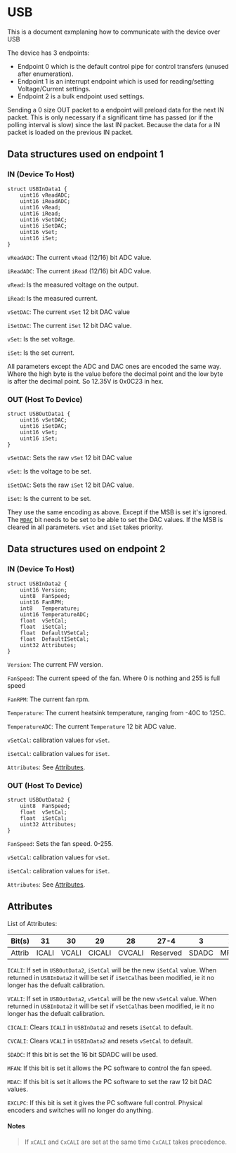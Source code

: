 # USB 
This is a document exmplaning how to communicate with the device over USB

The device has 3 endpoints:
- Endpoint 0 which is the default control pipe for control transfers (unused after enumeration).
- Endpoint 1 is an interrupt endpoint which is used for reading/setting Voltage/Current settings.
- Endpoint 2 is a bulk endpoint used settings.

Sending a 0 size OUT packet to a endpoint will preload data for the next IN packet. This is only necessary if a significant time has passed (or if the polling interval is slow) since the last IN packet. Because the data for a IN packet is loaded on the previous IN packet.

## Data structures used on endpoint 1

### IN (Device To Host)
```
struct USBInData1 { 
	uint16 vReadADC;
	uint16 iReadADC;
	uint16 vRead;
	uint16 iRead;
	uint16 vSetDAC;
	uint16 iSetDAC;
	uint16 vSet;
	uint16 iSet;
}
```

`vReadADC`: The current `vRead` (12/16) bit ADC value.

`iReadADC`: The current `iRead` (12/16) bit ADC value.

`vRead`: Is the measured voltage on the output. 

`iRead`: Is the measured current.

`vSetDAC`: The current `vSet` 12 bit DAC value

`iSetDAC`: The current `iSet` 12 bit DAC value.

`vSet`: Is the set voltage.

`iSet`: Is the set current.

All parameters except the ADC and DAC ones are encoded the same way. Where the high byte is the value before the decimal point and the low byte is after the decimal point.
So 12.35V is 0x0C23 in hex.

### OUT (Host To Device)
```
struct USBOutData1 {
    uint16 vSetDAC;
    uint16 iSetDAC;
    uint16 vSet;
    uint16 iSet;
}
```
`vSetDAC`: Sets the raw `vSet` 12 bit DAC value

`vSet`: Is the voltage to be set.

`iSetDAC`: Sets the raw `iSet` 12 bit DAC value.

`iSet`: Is the current to be set.

They use the same encoding as above. Except if the MSB is set it's ignored. The [`MDAC`](#attributes) bit needs to be set to be able to set the DAC values.
If the MSB is cleared in all parameters. `vSet` and `iSet` takes priority.

## Data structures used on endpoint 2
### IN (Device To Host)

```
struct USBInData2 {
    uint16 Version;
    uint8  FanSpeed;
    uint16 FanRPM;
    int8   Temperature;
    uint16 TemperatureADC;
    float  vSetCal;
    float  iSetCal;
    float  DefaultVSetCal;
    float  DefaultISetCal;
    uint32 Attributes;
}

```
`Version`: The current FW version.

`FanSpeed`: The current speed of the fan. Where 0 is nothing and 255 is full speed

`FanRPM`: The current fan rpm.

`Temperature`: The current heatsink temperature, ranging from -40C to 125C.

`TemperatureADC`: The current `Temperature` 12 bit ADC value.

`vSetCal`: calibration values for `vSet`.

`iSetCal`: calibration values for `iSet`.

`Attributes`:  See [Attributes](#attributes).

### OUT (Host To Device)

```
struct USBOutData2 {
    uint8  FanSpeed;
    float  vSetCal;
    float  iSetCal;
    uint32 Attributes;
}
```

`FanSpeed`: Sets the fan speed. 0-255.

`vSetCal`: calibration values for `vSet`.

`iSetCal`: calibration values for `iSet`.

`Attributes`: See [Attributes](#attributes).

## Attributes

List of Attributes:

Bit(s) | 31    | 30    | 29     | 28     | 27-4     | 3     | 2     | 1    | 0      |
-------|-------|-------|--------|--------|----------|-------|-------|------|--------|
Attrib | ICALI | VCALI | CICALI | CVCALI | Reserved | SDADC | MFAN  | MDAC | EXCLPC |

`ICALI`: If set in `USBOutData2`, `iSetCal` will be the new `iSetCal` value. When returned in `USBInData2` it will be set if `iSetCal`has been modified, ie it no longer has the defualt calibration.

`VCALI`: If set in `USBOutData2`, `vSetCal` will be the new `vSetCal` value. When returned in `USBInData2` it will be set if `vSetCal`has been modified, ie it no longer has the defualt calibration.

`CICALI`: Clears `ICALI` in `USBInData2` and resets `iSetCal` to default.

`CVCALI`: Clears `VCALI` in `USBInData2` and resets `vSetCal` to default.

`SDADC`: If this bit is set the 16 bit SDADC will be used.

`MFAN`: If this bit is set it allows the PC software to control the fan speed.

`MDAC`: If this bit is set it allows the PC software to set the raw 12 bit DAC values.

`EXCLPC`: If this bit is set it gives the PC software full control. Physical encoders and switches will no longer do anything.

#### Notes
> If `xCALI` and `CxCALI` are set at the same time `CxCALI` takes precedence.